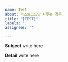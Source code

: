 ```yaml
---
name: Test
about: 테스트코드만 다루는 경우.
title: "[TEST]"
labels: ''
assignees: ''

---
```


**Subject**
write here

**Detail**
write here

